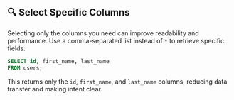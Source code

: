 ## 🔍 Select Specific Columns

Selecting only the columns you need can improve readability and performance. Use a comma-separated list instead of `*` to retrieve specific fields.

```sql
SELECT id, first_name, last_name
FROM users;
```

This returns only the `id`, `first_name`, and `last_name` columns, reducing data transfer and making intent clear.
